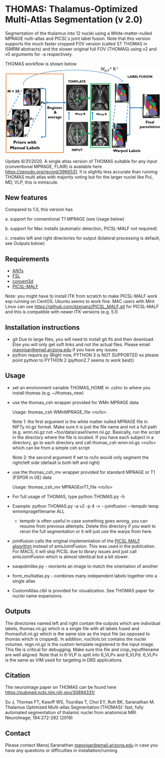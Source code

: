 # THOMAS: Thalamus-Optimized Multi-Atlas Segmentation (v 2.0)
Segmentation of the thalamus into 12 nuclei using a White-matter-nulled MPRAGE nulti-atlas and PICSL's joint label fusion. Note that this version supports the much faster cropped FOV version (called ST THOMAS in ISMRM abstracts) and the slower original full FOV (THOMAS) using v2 and v0 arguments for -a respectively. 

THOMAS workflow is shown below
![THOMAS workflow](THOMAS.jpg "Workflow")

Update 8/31/2020. A single atlas version of THOMAS suitable for any input (conventional MPRAGE, FLAIR) is available here https://zenodo.org/record/3966531. It is slightly less accurate than running THOMAS multi atlas with majority voting but for the larger nuclei like Pul, MD, VLP, this is miniscule. 

## New features
Compared to 1.0, this version has 

a. support for conventional T1 MPRAGE (see Usage below)

b. support for Mac installs (automatic detection,  PICSL-MALF not required)

c. creates left and right directories for output (bilateral processing is default, see Outputs below)

## Requirements
- [ANTs](https://github.com/ANTsX/ANTs/releases)
- [FSL](http://fsl.fmrib.ox.ac.uk/fsl/fslwiki/FslInstallation)
- [convert3d](http://www.itksnap.org/pmwiki/pmwiki.php?n=Downloads.C3D)
- [PICSL-MALF](https://www.nitrc.org/frs/?group_id=634) 
 
Note: you might have to install ITK from scratch to make PICSL-MALF work esp running on CentOS. Ubuntu seems to work fine. MAC users with Mint Linux can use  https://github.com/dzenanz/PICSL_MALF.git for PICSL-MALF and this is compatible with newer ITK versions (e.g. 5.1) 

## Installation instructions 
- git Due to large files, you will need to install git lfs and then download. Else you will only get soft links and not the actual files. Please email manojsar@email.arizona.edu if you have any issues
- python require.py (Right now, PYTHON 3 is NOT SUPPORTED so please point python to PYTHON 2 (python2.7 seems to work best))

## Usage
- set an environment variable THOMAS_HOME in .cshrc to where you install thomas (e.g. ~/thomas_new)
- use the thomas_csh wrapper provided for WMn MPRAGE data
  
  Usage: thomas_csh WMnMPRAGE_file \<ro/lo\> 

  Note 1: the first argument is the white matter nulled MPRAGE file in NIFTy nii.gz format. Make sure it is just the file name and not a full path (e.g. wmn.nii.gz not ~foo/data/case1/wmn.nii.gz. Basically, run the script in the directory where the file is located. If you have each subject in a directory, go to each directory and call thomas_csh wmn.nii.gz \<ro/lo> which can be from a simple csh script
    
  Note 2: the second argument if set to ro/lo would only segment the right/left side (default is both left and right)
- use the thomas_csh_mv wrapper provided for standard MPRAGE or T1 (FSPGR in GE) data

  Usage: thomas_csh_mv MPRAGEorT1_file \<ro/lo\> 
  
- For full usage of THOMAS, type python THOMAS.py -h
- Example: python THOMAS.py -a v2 -p 4 -v --jointfusion --tempdir temp wmnmpragefilename ALL
	- tempdir is often useful in case something goes wrong, you can resume from previous attempts. Delete this directory if you want to rerun the full segmentation or it will just use the warps from here.
- jointfusion calls the original implementation of the [PICSL MALF algorithm](https://www.nitrc.org/projects/picsl_malf) instead of antsJointFusion.  This was used in the publication. For MACS, it will skip PICSL due to library issues and just call antsJointFusion which is almost identical but a bit slower.
- swapdimlike.py - reorients an image to match the orientation of another
- form_multiatlas.py - combines many independent labels together into a single atlas
- CustomAtlas.ctbl is provided for visualization. See THOMAS paper for nuclei name expansions. 

## Outputs
The directories named left and right contain the outputs which are individual labels, thomas.nii.gz which is a single file with all labels fused and thomasfull.nii.gz which is the same size as the input file (as opposed to thomas which is cropped). In addition, nucVols.txt contains the nuclei volumes. regn.nii.gz is the custom template registered to the input image. This file is critical for debugging. Make sure this file and crop_inputfilename are well aligned. Note that in 6-VLP is split into 6_VLPv and 6_VLPd. 6_VLPv is the same as VIM used for targeting in DBS applications. 

## Citation
The neuroimage paper on THOMAS can be found here https://pubmed.ncbi.nlm.nih.gov/30894331/

Su J, Thomas FT, Kasoff WS, Tourdias T, Choi EY, Rutt BK, Saranathan M. Thalamus Optimized Multi-atlas Segmentation (THOMAS): fast, fully automated segmentation of thalamic nuclei from anatomical MRI. NeuroImage; 194:272-282 (2019)

## Contact
Please contact Manoj Saranathan manojsar@email.arizona.edu in case you have any questions or difficulties in installation/running. 
